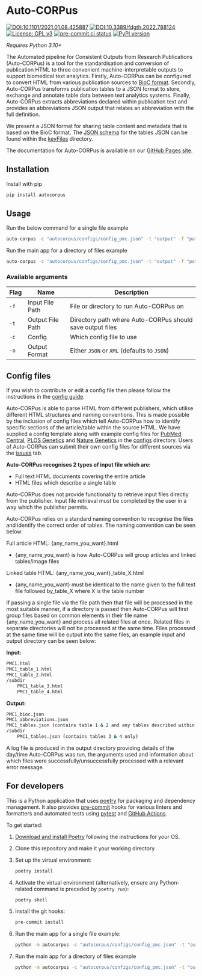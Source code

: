 # Auto-CORPus

[![DOI:10.1101/2021.01.08.425887](http://img.shields.io/badge/DOI-10.1101/2021.01.08.425887-BE2536.svg)](https://doi.org/10.1101/2021.01.08.425887)
[![DOI:10.3389/fdgth.2022.788124](http://img.shields.io/badge/DOI-10.3389/fdgth.2022.788124-70286A.svg)](https://doi.org/10.3389/fdgth.2022.788124)
[![License: GPL v3](https://img.shields.io/badge/License-GPLv3-blue.svg)](https://www.gnu.org/licenses/gpl-3.0)
[![pre-commit.ci status](https://results.pre-commit.ci/badge/github/omicsNLP/Auto-CORPus/main.svg)](https://results.pre-commit.ci/latest/github/omicsNLP/Auto-CORPus/main)
[![PyPI version](https://badge.fury.io/py/autocorpus.svg)](https://badge.fury.io/py/autocorpus)

*Requires Python 3.10+* <!-- markdownlint-disable-line MD036 -->

The Automated pipeline for Consistent Outputs from Research Publications (Auto-CORPus) is a tool for the standardisation and conversion of publication HTML to three convenient machine-interpretable outputs to support biomedical text analytics. Firstly, Auto-CORPus can be configured to convert HTML from various publication sources to [BioC format]. Secondly, Auto-CORPus transforms publication tables to a JSON format to store, exchange and annotate table data between text analytics systems. Finally, Auto-CORPus extracts abbreviations declared within publication text and provides an abbreviations JSON output that relates an abbreviation with the full definition.

We present a JSON format for sharing table content and metadata that is based on the BioC format. The [JSON schema] for the tables JSON can be found within the [keyFiles] directory.

The documentation for Auto-CORPus is available on our [GitHub Pages site].

[BioC format]: http://bioc.sourceforge.net/
[JSON schema]: https://github.com/omicsNLP/Auto-CORPus/blob/main/keyFiles/table_schema.json
[keyFiles]: https://github.com/omicsNLP/Auto-CORPus/tree/main/keyFiles
[GitHub Pages site]: https://omicsnlp.github.io/Auto-CORPus/

## Installation

Install with pip

```sh
pip install autocorpus
```

## Usage

Run the below command for a single file example

```sh
auto-corpus -c "autocorpus/configs/config_pmc.json" -t "output" -f "path/to/html/file" -o JSON
```

Run the main app for a directory of files example

```sh
auto-corpus -c "autocorpus/configs/config_pmc.json" -t "output" -f "path/to/directory/of/html/files" -o JSON
```

### Available arguments

| Flag | Name | Description |
| -------- | ------- | ------- |
| `-f` | Input File Path | File or directory to run Auto-CORPus on |
| `-t` | Output File Path | Directory path where Auto-CORPus should save output files |
| `-c` | Config | Which config file to use |
| `-o` | Output Format | Either `JSON` or `XML` (defaults to `JSON`) |

## Config files

If you wish to contribute or edit a config file then please follow the instructions in the [config guide].

Auto-CORPus is able to parse HTML from different publishers, which utilise different HTML structures and naming conventions. This is made possible by the inclusion of config files which tell Auto-CORPus how to identify specific sections of the article/table within the source HTML. We have supplied a config template along with example config files for [PubMed Central], [PLOS Genetics] and [Nature Genetics] in the [configs] directory. Users of Auto-CORPus can submit their own config files for different sources via the [issues] tab.

**Auto-CORPus recognises 2 types of input file which are:**

- Full text HTML documents covering the entire article
- HTML files which describe a single table

Auto-CORPus does not provide functionality to retrieve input files directly from the publisher. Input file retrieval must be completed by the user in a way which the publisher permits.

Auto-CORPus relies on a standard naming convention to recognise the files and identify the correct order of tables. The naming convention can be seen below:

Full article HTML: {any_name_you_want}.html

- {any_name_you_want} is how Auto-CORPus will group articles and linked tables/image files

Linked table HTML: {any_name_you_want}_table_X.html

- {any_name_you_want} must be identical to the name given to the full text file followed by_table_X where X is the table number

If passing a single file via the file path then that file will be processed in the most suitable manner, if a directory is passed then
Auto-CORPus will first group files based on common elements in their file name {any_name_you_want} and process all related files at once. Related files in separate directories will not be processed at the same time. Files processed at the same time will be output into the same files, an example input and output directory can be seen below:

**Input:**

```sh
PMC1.html
PMC1_table_1.html
PMC1_table_2.html
/subdir
    PMC1_table_3.html
    PMC1_table_4.html
```

**Output:**

```sh
PMC1_bioc.json
PMC1_abbreviations.json
PMC1_tables.json (contains table 1 & 2 and any tables described within the main text)
/subdir
    PMC1_tables.json (contains tables 3 & 4 only)
```

A log file is produced in the output directory providing details of the day/time Auto-CORPus was run,
the arguments used and information about which files were successfully/unsuccessfully processed with a relevant error message.

[config guide]: https://omicsnlp.github.io/Auto-CORPus/config_tutorial/
[PubMed Central]: https://github.com/omicsNLP/Auto-CORPus/blob/main/autocorpus/configs/config_pmc.json
[PLOS Genetics]: https://github.com/omicsNLP/Auto-CORPus/blob/main/autocorpus/configs/config_plos_genetics.json
[Nature Genetics]: https://github.com/omicsNLP/Auto-CORPus/blob/main/autocorpus/configs/config_nature_genetics.json
[configs]: https://github.com/omicsNLP/Auto-CORPus/tree/main/autocorpus/configs
[issues]: https://github.com/omicsNLP/Auto-CORPus/issues

## For developers

This is a Python application that uses [poetry](https://python-poetry.org) for packaging
and dependency management. It also provides [pre-commit](https://pre-commit.com/) hooks
for various linters and formatters and automated tests using
[pytest](https://pytest.org/) and [GitHub Actions](https://github.com/features/actions).

To get started:

1. [Download and install Poetry](https://python-poetry.org/docs/#installation) following the instructions for your OS.
1. Clone this repository and make it your working directory
1. Set up the virtual environment:

   ```sh
   poetry install
   ```

1. Activate the virtual environment (alternatively, ensure any Python-related command is preceded by `poetry run`):

   ```sh
   poetry shell
   ```

1. Install the git hooks:

   ```sh
   pre-commit install
   ```

1. Run the main app for a single file example:

   ```sh
   python -m autocorpus -c "autocorpus/configs/config_pmc.json" -t "output" -f "path/to/html/file" -o JSON
   ```

1. Run the main app for a directory of files example

   ```sh
   python -m autocorpus -c "autocorpus/configs/config_pmc.json" -t "output" -f "path/to/directory/of/html/files" -o JSON
   ```
